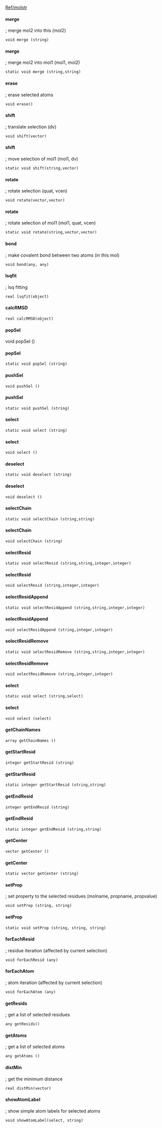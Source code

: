 [Ref/molstr](../../../Ref/molstr)

#### merge 
; merge mol2 into this (mol2)
```
void merge (string)
```

#### merge 
; merge mol2 into mol1 (mol1, mol2)
```
static void merge (string,string)
```

#### erase
; erase selected atoms
```
void erase()
```

#### shift 
; translate selection (dv)
```
void shift(vector)
```

#### shift
; move selection of mol1 (mol1, dv)
```
static void shift(string,vector)
```

#### rotate
; rotate selection (quat, vcen)
```
void rotate(vector,vector)
```

#### rotate
; rotate selection of mol1 (mol1, quat, vcen)
```
static void rotate(string,vector,vector)
```

#### bond 
; make covalent bond between two atoms (in this mol)
```
void bond(any, any)
```

#### lsqfit
; lsq fitting
```
real lsqfit(object)
```
#### calcRMSD
```
real calcRMSD(object)
```

#### popSel 
void popSel ()
#### popSel 
```
static void popSel (string)
```
#### pushSel 
```
void pushSel ()
```
#### pushSel 
```
static void pushSel (string)
```

#### select 
```
static void select (string)
```
#### select 
```
void select ()
```

#### deselect 
```
static void deselect (string)
```
#### deselect 
```
void deselect ()
```

#### selectChain 
```
static void selectChain (string,string)
```
#### selectChain 
```
void selectChain (string)
```

#### selectResid 
```
static void selectResid (string,string,integer,integer)
```
#### selectResid 
```
void selectResid (string,integer,integer)
```

#### selectResidAppend 
```
static void selectResidAppend (string,string,integer,integer)
```
#### selectResidAppend 
```
void selectResidAppend (string,integer,integer)
```

#### selectResidRemove 
```
static void selectResidRemove (string,string,integer,integer)
```
#### selectResidRemove 
```
void selectResidRemove (string,integer,integer)
```

#### select 
```
static void select (string,select)
```
#### select 
```
void select (select)
```

#### getChainNames 
```
array getChainNames ()
```
#### getStartResid 
```
integer getStartResid (string)
```
#### getStartResid 
```
static integer getStartResid (string,string)
```
#### getEndResid 
```
integer getEndResid (string)
```
#### getEndResid 
```
static integer getEndResid (string,string)
```

#### getCenter 
```
vector getCenter ()
```
#### getCenter 
```
static vector getCenter (string)
```

#### setProp 
; set property to the selected residues (molname, propname, propvalue)
```
void setProp (string, string)
```
#### setProp 
```
static void setProp (string, string, string)
```

#### forEachResid 
; residue iteration (affected by current selection)
```
void forEachResid (any)
```

#### forEachAtom 
; atom iteration (affected by current selection)
```
void forEachAtom (any)
```

#### getResids
; get a list of selected residues
```
any getResids()
```

#### getAtoms 
; get a list of selected atoms
```
any getAtoms ()
```

#### distMin 
; get the minimum distance
```
real distMin(vector)
```

#### showAtomLabel
; show simple atom labels for selected atoms
```
void showAtomLabel(select, string)
